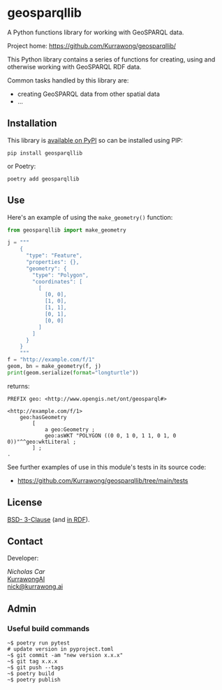 # geosparqllib

A Python functions library for working with GeoSPARQL data.

Project home: <https://github.com/Kurrawong/geosparqllib/>

This Python library contains a series of functions for creating, using and otherwise working with GeoSPARQL RDF data.

Common tasks handled by this library are:

* creating GeoSPARQL data from other spatial data
* ...

## Installation

This library is [available on PyPI](https://pypi.org/project/geosparqllib/) so can be installed using PIP:

```
pip install geosparqllib
```

or Poetry:

```
poetry add geosparqllib
```

## Use

Here's an example of using the `make_geometry()` function:

```python
from geosparqllib import make_geometry

j = """
    {
      "type": "Feature",
      "properties": {},
      "geometry": {
        "type": "Polygon", 
        "coordinates": [
          [ 
            [0, 0], 
            [1, 0], 
            [1, 1], 
            [0, 1], 
            [0, 0] 
          ]
        ]
      }
    }
    """
f = "http://example.com/f/1"
geom, bn = make_geometry(f, j)
print(geom.serialize(format="longturtle"))
```
returns:
```
PREFIX geo: <http://www.opengis.net/ont/geosparql#>

<http://example.com/f/1>
    geo:hasGeometry
        [
            a geo:Geometry ;
            geo:asWKT "POLYGON ((0 0, 1 0, 1 1, 0 1, 0 0))"^^geo:wktLiteral ;
        ] ;
.
```

See further examples of use in this module's tests in its source code:

* <https://github.com/Kurrawong/geosparqllib/tree/main/tests>

## License

[BSD- 3-Clause](https://opensource.org/license/BSD-3-clause) (and [in RDF](https://purl.org/NET/rdflicense/BSD3.0)).


## Contact

Developer:

*Nicholas Car*  
[KurrawongAI](https://kurrawong.ai)  
<nick@kurrawong.ai>


## Admin

### Useful build commands

```
~$ poetry run pytest
# update version in pyproject.toml
~$ git commit -am "new version x.x.x"
~$ git tag x.x.x
~$ git push --tags
~$ poetry build
~$ poetry publish
```